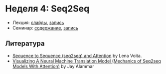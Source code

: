 # Неделя 4: Seq2Seq

* Лекция: [слайды](), [запись]()
* Семинар: [содержание](), [запись]()

## Литература

* [Sequence to Sequence (seq2seq) and Attention](https://lena-voita.github.io/nlp_course/seq2seq_and_attention.html) by Lena Voita.
* [Visualizing A Neural Machine Translation Model (Mechanics of Seq2seq Models With Attention)](http://jalammar.github.io/visualizing-neural-machine-translation-mechanics-of-seq2seq-models-with-attention/) by Jay Alammar
